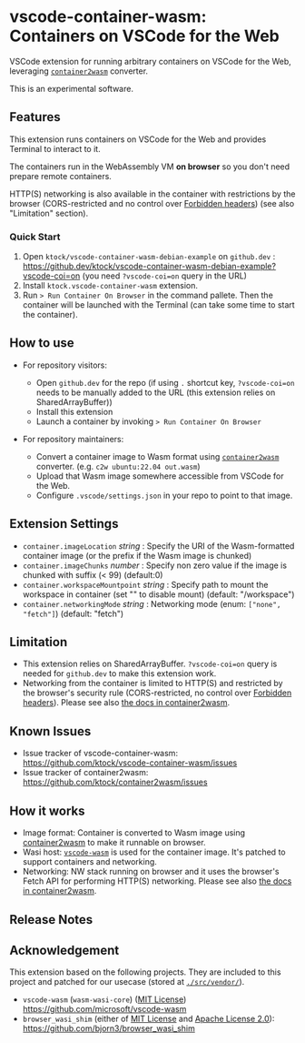 # vscode-container-wasm: Containers on VSCode for the Web

VSCode extension for running arbitrary containers on VSCode for the Web, leveraging [`container2wasm`](https://github.com/ktock/container2wasm) converter.

This is an experimental software.

## Features

This extension runs containers on VSCode for the Web and provides Terminal to interact to it.

The containers run in the WebAssembly VM **on browser** so you don't need prepare remote containers.

HTTP(S) networking is also available in the container with restrictions by the browser (CORS-restricted and no control over [Forbidden headers](https://developer.mozilla.org/en-US/docs/Glossary/Forbidden_header_name)) (see also "Limitation" section).

### Quick Start

1. Open `ktock/vscode-container-wasm-debian-example` on `github.dev` : https://github.dev/ktock/vscode-container-wasm-debian-example?vscode-coi=on (you need `?vscode-coi=on` query in the URL)
2. Install `ktock.vscode-container-wasm` extension.
3. Run `> Run Container On Browser` in the command pallete. Then the container will be launched with the Terminal (can take some time to start the container).

<!-- \!\[feature X\]\(images/feature-x.png\) -->

## How to use

- For repository visitors:
  - Open `github.dev` for the repo (if using  `.` shortcut key, `?vscode-coi=on` needs to be manually added to the URL (this extension relies on SharedArrayBuffer))
  - Install this extension
  - Launch a container by invoking `> Run Container On Browser`

- For repository maintainers:
  - Convert a container image to Wasm format using [`container2wasm`](https://github.com/ktock/container2wasm) converter. (e.g. `c2w ubuntu:22.04 out.wasm`)
  - Upload that Wasm image somewhere accessible from VSCode for the Web.
  - Configure `.vscode/settings.json` in your repo to point to that image.

## Extension Settings

- `container.imageLocation` *string* : Specify the URI of the Wasm-formatted container image (or the prefix if the Wasm image is chunked)
- `container.imageChunks` *number* : Specify non zero value if the image is chunked with suffix (< 99) (default:0)
- `container.workspaceMountpoint` *string* : Specify path to mount the workspace in container (set "" to disable mount) (default: "/workspace")
- `container.networkingMode` *string* : Networking mode (enum: `["none", "fetch"]`) (default: "fetch")

## Limitation

- This extension relies on SharedArrayBuffer. `?vscode-coi=on` query is needed for `github.dev` to make this extension work.
- Networking from the container is limited to HTTP(S) and restricted by the browser's security rule (CORS-restricted, no control over [Forbidden headers](https://developer.mozilla.org/en-US/docs/Glossary/Forbidden_header_name)). Please see also [the docs in container2wasm](https://github.com/ktock/container2wasm/tree/v0.5.1/examples/networking/fetch).

## Known Issues

- Issue tracker of vscode-container-wasm: https://github.com/ktock/vscode-container-wasm/issues
- Issue tracker of container2wasm: https://github.com/ktock/container2wasm/issues

## How it works

- Image format: Container is converted to Wasm image using [container2wasm](https://github.com/ktock/container2wasm) to make it runnable on browser.
- Wasi host: [`vscode-wasm`](https://github.com/microsoft/vscode-wasm) is used for the container image. It's patched to support containers and networking.
- Networking: NW stack running on browser and it uses the browser's Fetch API for performing HTTP(S) networking. Please see also [the docs in container2wasm](https://github.com/ktock/container2wasm/tree/v0.5.1/examples/networking/fetch).

## Release Notes

<!-- ### 0.1.0 -->

<!-- Initial release -->

## Acknowledgement

This extension based on the following projects.
They are included to this project and patched for our usecase (stored at [`./src/vendor/`](./src/vendor/)).

- `vscode-wasm` (`wasm-wasi-core`) ([MIT License](https://github.com/microsoft/vscode-wasm/blob/main/LICENSE)) https://github.com/microsoft/vscode-wasm
- `browser_wasi_shim` (either of [MIT License](https://github.com/bjorn3/browser_wasi_shim/blob/main/LICENSE-MIT) and [Apache License 2.0](https://github.com/bjorn3/browser_wasi_shim/blob/main/LICENSE-APACHE)): https://github.com/bjorn3/browser_wasi_shim

